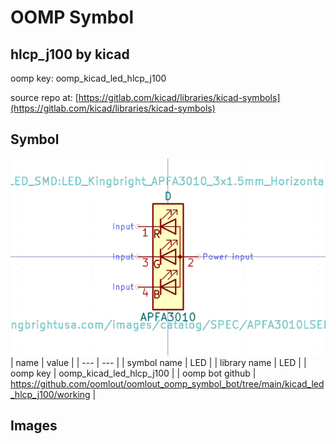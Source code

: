 # OOMP Symbol  
## hlcp_j100  by kicad  
  
oomp key: oomp_kicad_led_hlcp_j100  
  
source repo at: [https://gitlab.com/kicad/libraries/kicad-symbols](https://gitlab.com/kicad/libraries/kicad-symbols)  
## Symbol  
  
[![working.png](working_600.png)](working.png)  
| name | value | 
| --- | --- | 
| symbol name | LED | 
| library name | LED | 
| oomp key | oomp_kicad_led_hlcp_j100 | 
| oomp bot github | https://github.com/oomlout/oomlout_oomp_symbol_bot/tree/main/kicad_led_hlcp_j100/working | 
## Images  
